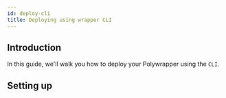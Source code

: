 ```yaml
---
id: deploy-cli
title: Deploying using wrapper CLI
---
```


## **Introduction**

In this guide, we'll walk you how to deploy your Polywrapper using the `CLI`.

## **Setting up**


